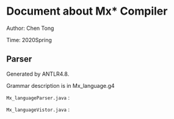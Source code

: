 # Document about Mx* Compiler

Author: Chen Tong

Time: 2020Spring

## Parser

Generated by ANTLR4.8. 

Grammar description is in Mx_language.g4

`Mx_languageParser.java` : 

`Mx_languageVistor.java` : 

##